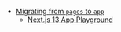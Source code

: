 - [Migrating from `pages` to `app`](https://beta.nextjs.org/docs/upgrade-guide#migrating-from-pages-to-app)
	- [Next.js 13 App Playground](https://github.com/vercel/app-playground)
